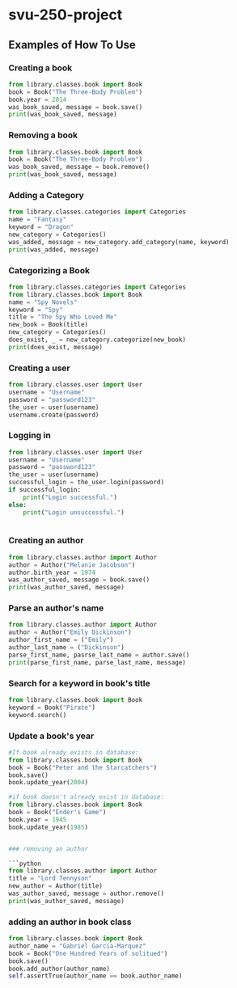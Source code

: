 # svu-250-project

## Examples of How To Use

### Creating a book

```python
from library.classes.book import Book
book = Book("The Three-Body Problem")
book.year = 2014
was_book_saved, message = book.save()
print(was_book_saved, message)
```

### Removing a book

```python
from library.classes.book import Book
book = Book("The Three-Body Problem")
was_book_saved, message = book.remove()
print(was_book_saved, message)
```

### Adding a Category

```python
from library.classes.categories import Categories
name = "Fantasy"
keyword = "Dragon"
new_category = Categories()
was_added, message = new_category.add_category(name, keyword)
print(was_added, message)
```

### Categorizing a Book

```python
from library.classes.categories import Categories
from library.classes.book import Book
name = "Spy Novels"
keyword = "Spy"
title = "The Spy Who Loved Me"
new_book = Book(title)
new_category = Categories()
does_exist, _ = new_category.categorize(new_book)
print(does_exist, message)
```




### Creating a user

```python
from library.classes.user import User
username = "Username"
password = "password123"
the_user = user(username)
username.create(password)

```

### Logging in

```python
from library.classes.user import User
username = "Username"
password = "password123"
the_user = user(username)
successful_login = the_user.login(password)
if successful_login:
    print("Login successful.")
else:
    print("Login unsuccessful.")
    
```

### Creating an author

```python
from library.classes.author import Author
author = Author("Melanie Jacobson")
author.birth_year = 1974
was_author_saved, message = book.save()
print(was_author_saved, message)
```

### Parse an author's name

```python
from library.classes.author import Author
author = Author("Emily Dickinson")
author_first_name = ("Emily")
author_last_name = ("Dickinson")
parse_first_name, pasrse_last_name = author.save()
print(parse_first_name, parse_last_name, message)
```

### Search for a keyword in book's title

```python
from library.classes.book import Book
keyword = Book("Pirate")
keyword.search()
```

### Update a book's year

```python
#If book already exists in database:
from library.classes.book import Book
book = Book("Peter and the Starcatchers")
book.save()
book.update_year(2004)

#if book doesn't already exist in database:
from library.classes.book import Book
book = Book("Ender's Game")
book.year = 1945
book.update_year(1985)


### removing an author

```python
from library.classes.author import Author
title = "Lord Tennyson"
new_author = Author(title)
was_author_saved, message = author.remove()
print(was_author_saved, message)
```

### adding an author in book class

```python
from library.classes.book import Book
author_name = "Gabriel Garcia-Marquez"
book = Book("One Hundred Years of solitued")
book.save()
book.add_author(author_name)
self.assertTrue(author_name == book.author_name)
```

